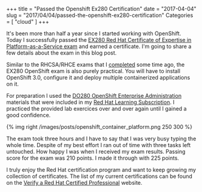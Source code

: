 +++
title = "Passed the Openshift Ex280 Certification"
date = "2017-04-04"
slug = "2017/04/04/passed-the-openshift-ex280-certification"
Categories = [ "cloud" ]
+++

It's been more than half a year since I started working with OpenShift. Today I successfully passed the [EX280 Red Hat Certificate of Expertise in Platform-as-a-Service exam](https://www.redhat.com/en/services/training/ex280-red-hat-certificate-expertise-platform-service-exam) and earned a certificate. I'm going to share a few details about the exam in this blog post.

<!--more-->

Similar to the RHCSA/RHCE exams that I [completed](/blog/2016/11/07/rhcsa-slash-rhce-exam-experience/) some time ago, the EX280 OpenShift exam is also purely practical. You will have to install OpenShift 3.0, configure it and deploy multiple containerized applications on it.

For preparation I used the [DO280 OpenShift Enterprise Administration](https://www.redhat.com/en/services/training/do280-openshift-enterprise-administration) materials that were included in my [Red Hat Learning Subscription](https://www.redhat.com/en/services/training/learning-subscription). I practiced the provided lab exercices over and over again until I gained a good confidence.

{% img right /images/posts/openshift_container_platform.png 250 300 %}

The exam took three hours and I have to say that I was very busy typing the whole time. Despite of my best effort I ran out of time with three tasks left untouched. How happy I was when I received my exam results. Passing score for the exam was 210 points. I made it through with 225 points.

I truly enjoy the Red Hat certification program and want to keep growing my collection of certificates. The list of my current certifications can be found on the [Verify a Red Hat Certified Professional](https://www.redhat.com/rhtapps/certification/verify/?certId=160-216-727) website.
